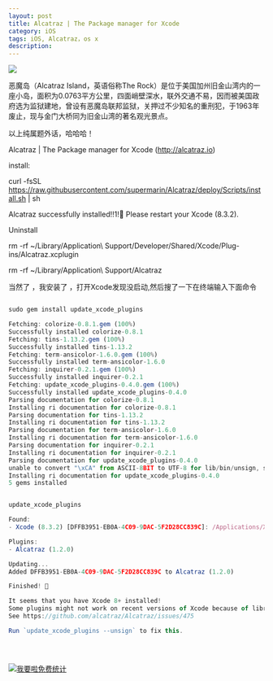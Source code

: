```yaml
---
layout: post
title: Alcatraz | The Package manager for Xcode
category: iOS
tags: iOS, Alcatraz，os x
description:
---
```


![](https://imgsa.baidu.com/baike/c0%3Dbaike150%2C5%2C5%2C150%2C50/sign=2a37efef044f78f0940692a118586130/29381f30e924b89978db088369061d950b7bf6a2.jpg)

恶魔岛（Alcatraz Island，英语俗称The Rock）是位于美国加州旧金山湾内的一座小岛，面积为0.0763平方公里，四面峭壁深水，联外交通不易，因而被美国政府选为监狱建地，曾设有恶魔岛联邦监狱，关押过不少知名的重刑犯，于1963年废止，现与金门大桥同为旧金山湾的著名观光景点。  


以上纯属题外话，哈哈哈！


Alcatraz | The Package manager for Xcode  (http://alcatraz.io)

install:

curl -fsSL https://raw.githubusercontent.com/supermarin/Alcatraz/deploy/Scripts/install.sh | sh

Alcatraz successfully installed!!1!🍻  Please restart your Xcode (8.3.2).

Uninstall

rm -rf ~/Library/Application\ Support/Developer/Shared/Xcode/Plug-ins/Alcatraz.xcplugin

rm -rf ~/Library/Application\ Support/Alcatraz


当然了 ，我安装了 ，打开Xcode发现没启动,然后搜了一下在终端输入下面命令

```javascript

sudo gem install update_xcode_plugins

Fetching: colorize-0.8.1.gem (100%)
Successfully installed colorize-0.8.1
Fetching: tins-1.13.2.gem (100%)
Successfully installed tins-1.13.2
Fetching: term-ansicolor-1.6.0.gem (100%)
Successfully installed term-ansicolor-1.6.0
Fetching: inquirer-0.2.1.gem (100%)
Successfully installed inquirer-0.2.1
Fetching: update_xcode_plugins-0.4.0.gem (100%)
Successfully installed update_xcode_plugins-0.4.0
Parsing documentation for colorize-0.8.1
Installing ri documentation for colorize-0.8.1
Parsing documentation for tins-1.13.2
Installing ri documentation for tins-1.13.2
Parsing documentation for term-ansicolor-1.6.0
Installing ri documentation for term-ansicolor-1.6.0
Parsing documentation for inquirer-0.2.1
Installing ri documentation for inquirer-0.2.1
Parsing documentation for update_xcode_plugins-0.4.0
unable to convert "\xCA" from ASCII-8BIT to UTF-8 for lib/bin/unsign, skipping
Installing ri documentation for update_xcode_plugins-0.4.0
5 gems installed


update_xcode_plugins

Found:
- Xcode (8.3.2) [DFFB3951-EB0A-4C09-9DAC-5F2D28CC839C]: /Applications/Xcode.app

Plugins:
- Alcatraz (1.2.0)

Updating...
Added DFFB3951-EB0A-4C09-9DAC-5F2D28CC839C to Alcatraz (1.2.0)

Finished! 🎉

It seems that you have Xcode 8+ installed!
Some plugins might not work on recent versions of Xcode because of library validation.
See https://github.com/alcatraz/Alcatraz/issues/475

Run `update_xcode_plugins --unsign` to fix this.





```






<script language="javascript" type="text/javascript" src="//js.users.51.la/19176892.js"></script>
<noscript><a href="//www.51.la/?19176892" target="_blank"><img alt="&#x6211;&#x8981;&#x5566;&#x514D;&#x8D39;&#x7EDF;&#x8BA1;" src="//img.users.51.la/19176892.asp" style="border:none" /></a></noscript>


